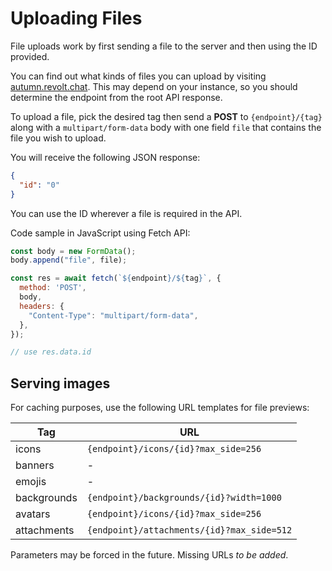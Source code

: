 # Uploading Files

File uploads work by first sending a file to the server and then using the ID provided.

You can find out what kinds of files you can upload by visiting [autumn.revolt.chat](https://autumn.revolt.chat).
This may depend on your instance, so you should determine the endpoint from the root API response.

To upload a file, pick the desired tag then send a **POST** to `{endpoint}/{tag}` along with a `multipart/form-data` body with one field `file` that contains the file you wish to upload.

You will receive the following JSON response:

```json
{
  "id": "0"
}
```

You can use the ID wherever a file is required in the API.

Code sample in JavaScript using Fetch API:

```js
const body = new FormData();
body.append("file", file);

const res = await fetch(`${endpoint}/${tag}`, {
  method: 'POST',
  body,
  headers: {
    "Content-Type": "multipart/form-data",
  },
});

// use res.data.id
```

## Serving images

For caching purposes, use the following URL templates for file previews:

| Tag         | URL                                  |
| ----------- | ------------------------------------ |
| icons       | `{endpoint}/icons/{id}?max_side=256` |
| banners     | -                                    |
| emojis      | -                                    |
| backgrounds | `{endpoint}/backgrounds/{id}?width=1000`                                    |
| avatars     | `{endpoint}/icons/{id}?max_side=256` |
| attachments | `{endpoint}/attachments/{id}?max_side=512`                                    |

Parameters may be forced in the future. Missing URLs _to be added_.
